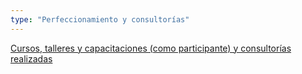 ```yaml
---
type: "Perfeccionamiento y consultorías"
---
```


[Cursos, talleres y capacitaciones (como participante) y consultorías realizadas](perfeccionamiento/)
